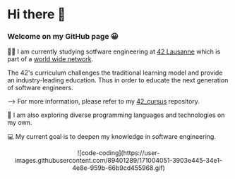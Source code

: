 # Hi there 👋

### Welcome on my GitHub page :grinning:

:woman_technologist: I am currently studying sotfware engineering at [42 Lausanne](https://www.42lausanne.ch/?gclid=EAIaIQobChMI-5eLloP79wIVhJBoCR1VEwNIEAAYASAAEgKuovD_BwE) which is part of a [world wide network](https://42.fr/en/network-42/).

The 42's curriculum challenges the traditional learning model and provide an industry-leading education. Thus in order to educate the next generation of software engineers.

--> For more information, please refer to my [42_cursus](https://github.com/Sndrn/42_cursus) repository.

:compass: I am also exploring diverse programming languages and technologies on my own. 

💻 My current goal is to deepen my knowledge in software engineering.

<p align="center">
![code-coding](https://user-images.githubusercontent.com/89401289/171004051-3903e445-34e1-4e8e-959b-66b9cd455968.gif)
</p>
